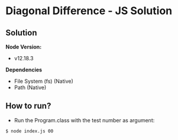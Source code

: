 # Diagonal Difference - JS Solution

## Solution

**Node Version:**
- v12.18.3

**Dependencies**
- File System (fs) (Native)
- Path (Native)

## How to run?
- Run the Program.class with the test number as argument:
```
$ node index.js 00
```


